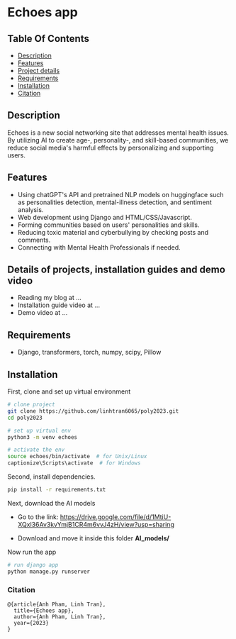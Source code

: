 <div align="left">
    <h1>Echoes app</h1>
    <!-- <img src="https://github.com/quocanh34/captionize-it-app/blob/master/github_video.gif" width=600" height="400" /> -->
</div>

## Table Of Contents
-  [Description](#description)
-  [Features](#features)
-  [Project details](#for-more-details-of-projects-and-installation-guides)
-  [Requirements](#requirements)
-  [Installation](#installation)
-  [Citation](#citation)

## Description   
Echoes is a new social networking site that addresses mental health issues. By utilizing AI to create age-, personality-, and skill-based communities, we reduce social media's harmful effects by personalizing and supporting users.

## Features
- Using chatGPT's API and pretrained NLP models on huggingface such as personalities detection, mental-illness detection, and sentiment analysis.
- Web development using Django and HTML/CSS/Javascript.
- Forming communities based on users' personalities and skills.
- Reducing toxic material and cyberbullying by checking posts and comments.
- Connecting with Mental Health Professionals if needed.

## Details of projects, installation guides and demo video
- Reading my blog at ...
- Installation guide video at ...
- Demo video at ...
## Requirements
- Django, transformers, torch, numpy, scipy, Pillow

## Installation
First, clone and set up virtual environment

```bash
# clone project   
git clone https://github.com/linhtran6065/poly2023.git
cd poly2023

# set up virtual env   
python3 -m venv echoes

# activate the env
source echoes/bin/activate  # for Unix/Linux
captionize\Scripts\activate  # for Windows
```   
Second, install dependencies.   

```bash
pip install -r requirements.txt
```  
Next, download the AI models

- Go to the link: https://drive.google.com/file/d/1MtiU-XQxl36Av3kvYmjB1CR4m6vvJ4zH/view?usp=sharing

- Download and move it inside this folder **AI_models/** 

Now run the app
```bash
# run django app
python manage.py runserver
```   

### Citation   
```
@{article{Anh Pham, Linh Tran},
  title={Echoes app},
  author={Anh Pham, Linh Tran},
  year={2023}
}
```   


